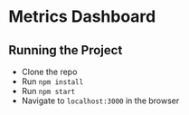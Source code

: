 # Metrics Dashboard

## Running the Project

- Clone the repo
- Run `npm install`
- Run `npm start`
- Navigate to `localhost:3000` in the browser
